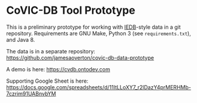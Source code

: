 # CoVIC-DB Tool Prototype

This is a preliminary prototype for working with [IEDB](http://iedb.org)-style data in a git repository. Requirements are GNU Make, Python 3 (see `requirements.txt`), and Java 8.

The data is in a separate repository: https://github.com/jamesaoverton/covic-db-data-prototype

A demo is here: https://cvdb.ontodev.com

Supporting Google Sheet is here: https://docs.google.com/spreadsheets/d/11ItLLoXY7_r2lDazY4prMERHMb-7czrim91UABnvbYM
